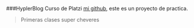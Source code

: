 ###HyplerBlog
 Curso de Platzi [mi github](http://https://github.com/Farid004 "mi github"), este es un proyecto de practica.
 >Primeras clases super cheveres